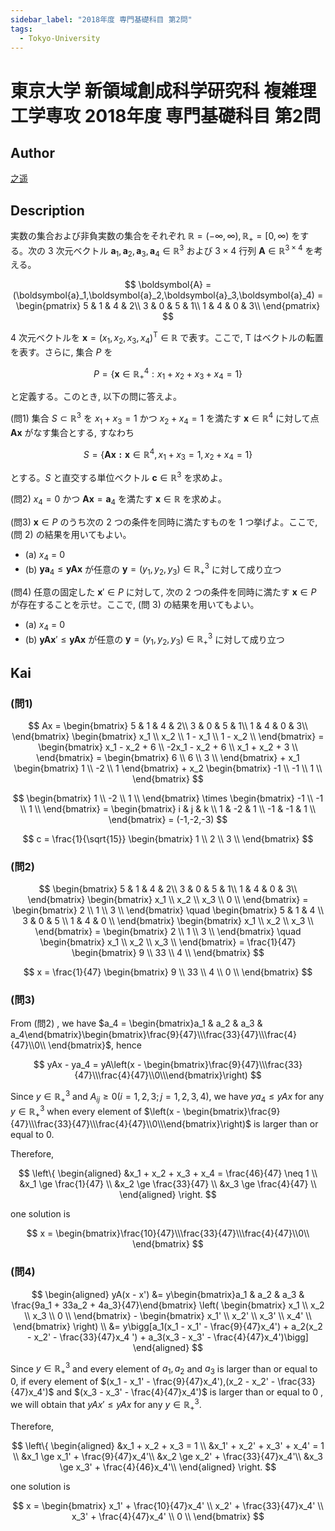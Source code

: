 ```yaml
---
sidebar_label: "2018年度 専門基礎科目 第2問"
tags:
  - Tokyo-University
---
```

# 東京大学 新領域創成科学研究科 複雑理工学専攻 2018年度 専門基礎科目 第2問


## **Author**
[之遥](https://www.zhihu.com/people/zhao-yue-70-84)

## **Description**
実数の集合および非負実数の集合をそれぞれ $\mathbb{R} = (-\infty,\infty) ,\mathbb{R}_{+} = [0,\infty)$ をする。次の $3$ 次元ベクトル $\boldsymbol{a}_1,\boldsymbol{a}_2,\boldsymbol{a}_3,\boldsymbol{a}_4 \in \mathbb{R}^3$ および $3 \times 4$ 行列 $\boldsymbol{A} \in \mathbb{R}^{3 \times 4}$ を考える。

$$
\boldsymbol{A} = (\boldsymbol{a}_1,\boldsymbol{a}_2,\boldsymbol{a}_3,\boldsymbol{a}_4) = 
\begin{pmatrix}
5 & 1 & 4 & 2\\
3 & 0 & 5 & 1\\
1 & 4 & 0 & 3\\
\end{pmatrix}
$$

$4$ 次元ベクトルを $\boldsymbol{x} = (x_1,x_2,x_3,x_4)^{\mathrm{T}} \in \mathbb{R}$ で表す。ここで, $\mathrm{T}$ はベクトルの転置を表す。さらに, 集合 $P$ を

$$
P = \{\boldsymbol{x} \in \mathbb{R}_{+}^4 :x_1 + x_2 + x_3 + x_4 = 1\}
$$

と定義する。このとき, 以下の問に答えよ。

(問1) 集合 $S \subset \mathbb{R}^3$ を $x_1 + x_3 = 1$ かつ $x_2 + x_4 = 1$ を満たす $\boldsymbol{x} \in \mathbb{R}^4$ に対して点 $\boldsymbol{Ax}$ がなす集合とする, すなわち

$$
S = \{\boldsymbol{Ax :x} \in \mathbb{R}^4,x_1 + x_3 = 1,x_2 + x_4 = 1\}
$$

とする。$S$ と直交する単位ベクトル $\boldsymbol{c} \in \mathbb{R}^3$ を求めよ。

(問2) $x_4 = 0$ かつ $\boldsymbol{Ax} = \boldsymbol{a}_4$ を満たす $\boldsymbol{x} \in \mathbb{R}$ を求めよ。

(問3) $\boldsymbol{x} \in P$ のうち次の $2$ つの条件を同時に満たすものを $1$ つ挙げよ。ここで, (問 2) の結果を用いてもよい。

- (a) $x_4$ = 0
- (b) $\boldsymbol{ya}_4 \le \boldsymbol{yAx}$ が任意の $\boldsymbol{y} = (y_1,y_2,y_3) \in \mathbb{R}_{+}^3$ に対して成り立つ

(問4) 任意の固定した $\boldsymbol{x}' \in P$ に対して, 次の $2$ つの条件を同時に満たす $\boldsymbol{x} \in P$ が存在することを示せ。ここで, (問 3) の結果を用いてもよい。

- (a) $x_4$ = 0
- (b) $\boldsymbol{yAx}' \le \boldsymbol{yAx}$ が任意の $\boldsymbol{y} = (y_1,y_2,y_3) \in \mathbb{R}_{+}^3$ に対して成り立つ


## **Kai**
### (問1)

$$
Ax =  
\begin{bmatrix}
5 & 1 & 4 & 2\\
3 & 0 & 5 & 1\\
1 & 4 & 0 & 3\\
\end{bmatrix}
\begin{bmatrix}
x_1 \\ x_2 \\ 1 - x_1 \\ 1 - x_2 \\
\end{bmatrix} =
\begin{bmatrix}
x_1 - x_2 + 6 \\ -2x_1 - x_2 + 6 \\ x_1 + x_2 + 3 \\
\end{bmatrix} = 
\begin{bmatrix}
6 \\ 6 \\ 3 \\
\end{bmatrix} + x_1
\begin{bmatrix}
1 \\ -2 \\ 1
\end{bmatrix} + x_2
\begin{bmatrix}
-1 \\ -1 \\ 1 \\
\end{bmatrix}
$$

$$
\begin{bmatrix}
1 \\ -2 \\ 1 \\
\end{bmatrix} \times
\begin{bmatrix}
-1 \\ -1 \\ 1 \\
\end{bmatrix} = 
\begin{bmatrix}
i & j & k \\
1 & -2 & 1 \\
-1 & -1 & 1 \\
\end{bmatrix} = (-1,-2,-3)
$$

$$
c = \frac{1}{\sqrt{15}}
\begin{bmatrix}
1 \\ 2 \\ 3 \\
\end{bmatrix}
$$

### (問2)

$$
\begin{bmatrix}
5 & 1 & 4 & 2\\
3 & 0 & 5 & 1\\
1 & 4 & 0 & 3\\
\end{bmatrix}
\begin{bmatrix}
x_1 \\ x_2 \\ x_3 \\ 0 \\
\end{bmatrix} = 
\begin{bmatrix}
2 \\ 1 \\ 3 \\
\end{bmatrix} \quad
\begin{bmatrix}
5 & 1 & 4 \\
3 & 0 & 5 \\
1 & 4 & 0 \\
\end{bmatrix}
\begin{bmatrix}
x_1 \\ x_2 \\ x_3 \\
\end{bmatrix} = 
\begin{bmatrix}
2 \\ 1 \\ 3 \\
\end{bmatrix} \quad
\begin{bmatrix}
x_1 \\ x_2 \\ x_3 \\
\end{bmatrix} = 
\frac{1}{47}
\begin{bmatrix}
9 \\ 33 \\ 4 \\
\end{bmatrix}
$$

$$
x = \frac{1}{47}
\begin{bmatrix}
9 \\ 33 \\ 4 \\ 0 \\
\end{bmatrix}
$$

### (問3)
From (問2) , we have $a_4 = \begin{bmatrix}a_1 & a_2 & a_3 & a_4\end{bmatrix}\begin{bmatrix}\frac{9}{47}\\\frac{33}{47}\\\frac{4}{47}\\0\\ \end{bmatrix}$, hence

$$
yAx - ya_4 = yA\left(x - \begin{bmatrix}\frac{9}{47}\\\frac{33}{47}\\\frac{4}{47}\\0\\\end{bmatrix}\right)
$$

Since $y \in \mathbb{R}_{+}^3$ and $A_{ij} \ge 0(i = 1,2,3;j = 1,2,3,4)$, we have $ya_4 \le yAx$ for any $y \in \mathbb{R}_{+}^3$ when every element of $\left(x - \begin{bmatrix}\frac{9}{47}\\\frac{33}{47}\\\frac{4}{47}\\0\\\end{bmatrix}\right)$ is larger than or equal to $0$.

Therefore, 

$$
\left\{
\begin{aligned}
&x_1 + x_2 + x_3 + x_4 = \frac{46}{47} \neq 1 \\
&x_1 \ge \frac{1}{47} \\
&x_2 \ge \frac{33}{47} \\
&x_3 \ge \frac{4}{47} \\
\end{aligned}
\right. 
$$

one solution is 

$$
x = \begin{bmatrix}\frac{10}{47}\\\frac{33}{47}\\\frac{4}{47}\\0\\ \end{bmatrix}
$$

### (問4)

$$
\begin{aligned}
yA(x - x') &= y\begin{bmatrix}a_1 & a_2 & a_3 & \frac{9a_1 + 33a_2 + 4a_3}{47}\end{bmatrix}
\left(
\begin{bmatrix}
x_1 \\ x_2 \\ x_3 \\ 0 \\
\end{bmatrix} - 
\begin{bmatrix}
x_1' \\ x_2' \\ x_3' \\ x_4' \\
\end{bmatrix}
\right) \\
&= y\bigg[a_1(x_1 - x_1' - \frac{9}{47}x_4') + a_2(x_2 - x_2' - \frac{33}{47}x_4
') + a_3(x_3 - x_3' - \frac{4}{47}x_4')\bigg]
\end{aligned}
$$

Since $y \in \mathbb{R}_{+}^3$ and every element of $a_1,a_2$ and $a_3$ is larger than or equal to $0$, if every element of $(x_1 - x_1' - \frac{9}{47}x_4'),(x_2 - x_2' - \frac{33}{47}x_4')$ and $(x_3 - x_3' - \frac{4}{47}x_4')$ is larger than or equal to $0$ , we will obtain that $yAx' \le yAx$ for any $y \in \mathbb{R}_{+}^3$.

Therefore,

$$
\left\{
\begin{aligned}
&x_1 + x_2 + x_3 = 1 \\
&x_1' + x_2' + x_3' + x_4' = 1 \\
&x_1 \ge x_1' + \frac{9}{47}x_4'\\
&x_2 \ge x_2' + \frac{33}{47}x_4'\\
&x_3 \ge x_3' + \frac{4}{46}x_4'\\
\end{aligned}
\right. 
$$

one solution is 

$$
x = 
\begin{bmatrix}
x_1' + \frac{10}{47}x_4' \\
x_2' + \frac{33}{47}x_4' \\
x_3' + \frac{4}{47}x_4' \\
0 \\
\end{bmatrix}
$$